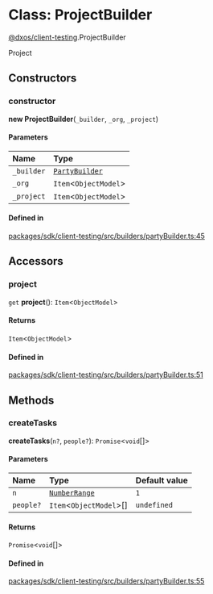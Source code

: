 # Class: ProjectBuilder

[@dxos/client-testing](../modules/dxos_client_testing.md).ProjectBuilder

Project

## Constructors

### constructor

**new ProjectBuilder**(`_builder`, `_org`, `_project`)

#### Parameters

| Name | Type |
| :------ | :------ |
| `_builder` | [`PartyBuilder`](dxos_client_testing.PartyBuilder.md) |
| `_org` | `Item`<`ObjectModel`\> |
| `_project` | `Item`<`ObjectModel`\> |

#### Defined in

[packages/sdk/client-testing/src/builders/partyBuilder.ts:45](https://github.com/dxos/dxos/blob/db8188dae/packages/sdk/client-testing/src/builders/partyBuilder.ts#L45)

## Accessors

### project

`get` **project**(): `Item`<`ObjectModel`\>

#### Returns

`Item`<`ObjectModel`\>

#### Defined in

[packages/sdk/client-testing/src/builders/partyBuilder.ts:51](https://github.com/dxos/dxos/blob/db8188dae/packages/sdk/client-testing/src/builders/partyBuilder.ts#L51)

## Methods

### createTasks

**createTasks**(`n?`, `people?`): `Promise`<`void`[]\>

#### Parameters

| Name | Type | Default value |
| :------ | :------ | :------ |
| `n` | [`NumberRange`](../types/dxos_client_testing.NumberRange.md) | `1` |
| `people?` | `Item`<`ObjectModel`\>[] | `undefined` |

#### Returns

`Promise`<`void`[]\>

#### Defined in

[packages/sdk/client-testing/src/builders/partyBuilder.ts:55](https://github.com/dxos/dxos/blob/db8188dae/packages/sdk/client-testing/src/builders/partyBuilder.ts#L55)
